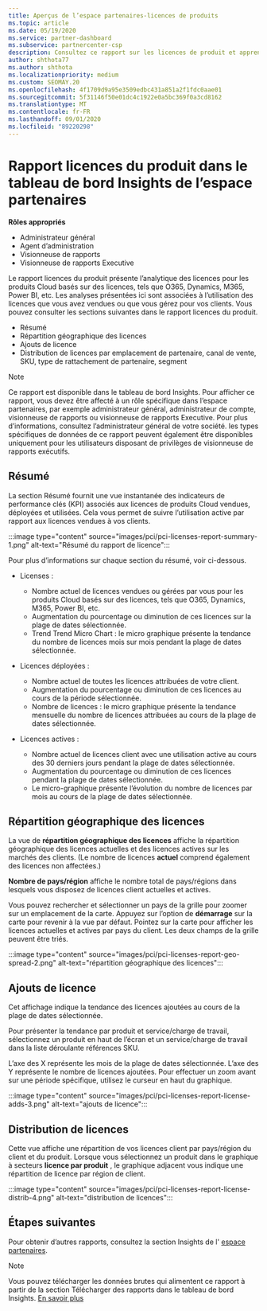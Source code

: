```yaml
---
title: Aperçus de l’espace partenaires-licences de produits
ms.topic: article
ms.date: 05/19/2020
ms.service: partner-dashboard
ms.subservice: partnercenter-csp
description: Consultez ce rapport sur les licences de produit et apprenez à améliorer les produits Cloud sous licence que vous vendez ou gérez pour vos clients.
author: shthota77
ms.author: shthota
ms.localizationpriority: medium
ms.custom: SEOMAY.20
ms.openlocfilehash: 4f1709d9a95e3509edbc431a851a2f1fdc0aae01
ms.sourcegitcommit: 5f31146f50e01dc4c1922e0a5bc369f0a3cd8162
ms.translationtype: MT
ms.contentlocale: fr-FR
ms.lasthandoff: 09/01/2020
ms.locfileid: "89220298"
---
```

# <a name="product-licenses-report-in-the-partner-center-insights-dashboard"></a>Rapport licences du produit dans le tableau de bord Insights de l’espace partenaires

**Rôles appropriés**
- Administrateur général
- Agent d’administration
- Visionneuse de rapports
- Visionneuse de rapports Executive

Le rapport licences du produit présente l’analytique des licences pour les produits Cloud basés sur des licences, tels que O365, Dynamics, M365, Power BI, etc. Les analyses présentées ici sont associées à l’utilisation des licences que vous avez vendues ou que vous gérez pour vos clients. Vous pouvez consulter les sections suivantes dans le rapport licences du produit.

- Résumé
- Répartition géographique des licences
- Ajouts de licence
- Distribution de licences par emplacement de partenaire, canal de vente, SKU, type de rattachement de partenaire, segment

 > [!NOTE]
 > Ce rapport est disponible dans le tableau de bord Insights. Pour afficher ce rapport, vous devez être affecté à un rôle spécifique dans l’espace partenaires, par exemple administrateur général, administrateur de compte, visionneuse de rapports ou visionneuse de rapports Executive. Pour plus d’informations, consultez l’administrateur général de votre société. les types spécifiques de données de ce rapport peuvent également être disponibles uniquement pour les utilisateurs disposant de privilèges de visionneuse de rapports exécutifs.

## <a name="summary"></a>Résumé

La section Résumé fournit une vue instantanée des indicateurs de performance clés (KPI) associés aux licences de produits Cloud vendues, déployées et utilisées. Cela vous permet de suivre l’utilisation active par rapport aux licences vendues à vos clients.

:::image type="content" source="images/pci/pci-licenses-report-summary-1.png" alt-text="Résumé du rapport de licence":::

Pour plus d’informations sur chaque section du résumé, voir ci-dessous.

- Licenses : 
  - Nombre actuel de licences vendues ou gérées par vous pour les produits Cloud basés sur des licences, tels que O365, Dynamics, M365, Power BI, etc.
  - Augmentation du pourcentage ou diminution de ces licences sur la plage de dates sélectionnée.
  - Trend Trend Micro Chart : le micro graphique présente la tendance du nombre de licences mois sur mois pendant la plage de dates sélectionnée.

- Licences déployées :
  - Nombre actuel de toutes les licences attribuées de votre client.
  - Augmentation du pourcentage ou diminution de ces licences au cours de la période sélectionnée.
  - Nombre de licences : le micro graphique présente la tendance mensuelle du nombre de licences attribuées au cours de la plage de dates sélectionnée.

- Licences actives : 
  - Nombre actuel de licences client avec une utilisation active au cours des 30 derniers jours pendant la plage de dates sélectionnée.
  - Augmentation du pourcentage ou diminution de ces licences pendant la plage de dates sélectionnée.
  - Le micro-graphique présente l’évolution du nombre de licences par mois au cours de la plage de dates sélectionnée.

## <a name="geographical-spread-of-licenses"></a>Répartition géographique des licences

La vue de **répartition géographique des licences** affiche la répartition géographique des licences actuelles et des licences actives sur les marchés des clients. (Le nombre de licences **actuel** comprend également des licences non affectées.)

**Nombre de pays/région** affiche le nombre total de pays/régions dans lesquels vous disposez de licences client actuelles et actives.

Vous pouvez rechercher et sélectionner un pays de la grille pour zoomer sur un emplacement de la carte. Appuyez sur l’option de **démarrage** sur la carte pour revenir à la vue par défaut. Pointez sur la carte pour afficher les licences actuelles et actives par pays du client. Les deux champs de la grille peuvent être triés.

:::image type="content" source="images/pci/pci-licenses-report-geo-spread-2.png" alt-text="répartition géographique des licences":::

## <a name="license-adds"></a>Ajouts de licence

Cet affichage indique la tendance des licences ajoutées au cours de la plage de dates sélectionnée. 

Pour présenter la tendance par produit et service/charge de travail, sélectionnez un produit en haut de l’écran et un service/charge de travail dans la liste déroulante références SKU.

L’axe des X représente les mois de la plage de dates sélectionnée. L’axe des Y représente le nombre de licences ajoutées. Pour effectuer un zoom avant sur une période spécifique, utilisez le curseur en haut du graphique.

:::image type="content" source="images/pci/pci-licenses-report-license-adds-3.png" alt-text="ajouts de licence":::

## <a name="license-distribution"></a>Distribution de licences

Cette vue affiche une répartition de vos licences client par pays/région du client et du produit. Lorsque vous sélectionnez un produit dans le graphique à secteurs **licence par produit** , le graphique adjacent vous indique une répartition de licence par région de client.

:::image type="content" source="images/pci/pci-licenses-report-license-distrib-4.png" alt-text="distribution de licences":::

## <a name="next-steps"></a>Étapes suivantes

Pour obtenir d’autres rapports, consultez la section Insights de l' [espace partenaires](partner-center-insights.md).

>[!NOTE] 
> Vous pouvez télécharger les données brutes qui alimentent ce rapport à partir de la section Télécharger des rapports dans le tableau de bord Insights. [En savoir plus](pci-download-reports.md)
